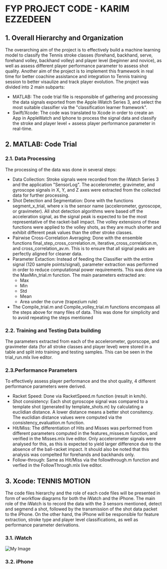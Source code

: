 # FYP PROJECT CODE - KARIM EZZEDEEN
## 1. Overall Hierarchy and Organization
The overarching aim of the project is to effectively build a machine learning model to classify the Tennis stroke classes (forehand, backhand, serve, forehand volley, backhand volley) and player level (beginner and novice), as well as assess different player performance parameter to assess shot quality. Another aim of the project is to implement this framework in real time for better coachine assistance and integration to Tennis training session to better visaulize and track player evolution. The project was divided into 2 main subparts:
* MATLAB: The code trial file is responsible of gathering and processing the data signals exported from the Apple iWatch Series 3, and select the most suitable classifier via the "classification learner framework". 
* Swift/Xcode: The code was translated to Xcode in order to create an App in AppleWatch and Iphone to process the signal data and classify the stroke and player level + assess player performance parameter in real-time. 

## 2. MATLAB: Code Trial
### 2.1. Data Processing
The processing of the data was done in several steps:
* Data Collection: Stroke signals were recorded from the iWatch Series 3 and the application "SensorLog". The accelerometer, gravimeter, and gyroscope signals in X, Y, and Z axes were extracted from the collected data for further processing. 
* Shot Detection and Segmentation: Done with the functions segment_x_trial, where x is the sensor name (accelerometer, gyroscope, or gravimeter). All shot detection algorithms were based off the acceleration signal, as the signal peak is expected to be the most representative of the racket-ball impact. The volley extensions of these functions were applied to the volley shots, as they are much shorter and exhibit different peak values than the other stroke classes.
* Pairwise Cross-Correlation Averaging: Done with the ensemble functions final_step_cross_correlation.m, iterative_cross_correlation.m, and cross_correlation_av.m. This is to ensure that all signal peaks are perfectly aligned for cleaner data. 
* Parameter Extaction: Instead of feeding the Classifier with the entire signal (120 sample points/signal), parameter extraction was performed in order to reduce computational power requirements. This was done via the MaxMin_trial.m function. The main parameters extracted are:
  * Max
  * Min
  * Std
  * Mean
  * Area under the curve (trapezium rule)
* The Compile_trial.m and Compile_volley_trial.m functions encompass all the steps above for many files of data. This was done for simplicity and to avoid repeating the steps mentioned 

### 2.2. Training and Testing Data building
The parameters extracted from each of the accelerometer, gyorscope, and gravimeter data (for all stroke classes and player level) were stored in a table and split into training and testing samples. This can be seen in the trial_run.mlx live editor. 

### 2.3.Performance Parameters
To effectively assess player performance and the shot quality, 4 different performance parameters were derived.
* Racket Speed: Done via RacketSpeed.m function (result in km/h).
* Shot consistency: Each shot gyroscope signal was compared to a template shot (generated by template_shots.m) by calculating a euclidian distance. A lower distance means a better shot consitency. The euclidian distance values were computed via the consistency_evaluation.m function. 
* Hit/Miss: The differentiation of Hits and Misses was performed from different parameters computed in the features_misses.m function, and verified in the Misses.mlx live editor. Only accelerometer signals were analysed for this, as this is expected to yield larger difference due to the absence of the ball-racket impact. It should also be noted that this analysis was compelted for forehands and backhands only.
* Follow-through: Same as Hit/Miss via the followthrough.m function and verfied in the FollowThrough.mlx live editor. 

## 3. Xcode: TENNIS MOTION
The code files hierarchy and the role of each code files will be presented in form of workflow diagrams for both the iWatch and the iPhone. The main role of the iWatch is to record the data with the 3 sensors mentioned, detect and segmend a shot, followed by the transmission of the shot data packet to the iPhone. On the other hand, the iPhone will be responsible for feature extraction, stroke type and player level classifications, as well as performance parameter derivations. 
### 3.1. iWatch
![My Image](Watch_workflow.jpg)
### 3.2. iPhone




